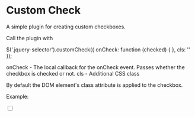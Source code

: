 # Custom Check
A simple plugin for creating custom checkboxes.

Call the plugin with

$('.jquery-selector').customCheck({ 
    onCheck: function (checked) { },
    cls: ''
});

onCheck - The local callback for the onCheck event.  Passes whether the checkbox is checked or not.
cls - Additional CSS class

By default the DOM element's class attribute is applied to the checkbox.


Example:

<input type="checkbox" class="custom-check" />

<script>
  (function($){
      function init(){
          $('.custom-check').customCheck({
              onCheck: onCheck,
              cls: 'my-check'
          });
      }
      function onCheck(checked) {
          console.log(checked);
      }
      $(init);
  }(jQuery));
</script>